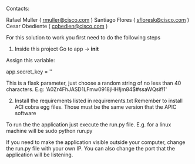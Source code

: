Contacts:

Rafael Muller ( rmuller@cisco.com )
Santiago Flores ( sfloresk@cisco.com )
Cesar Obediente ( cobedien@cisco.com )


For this solution to work you first need to do the following steps

1) Inside this project
Go to app -> __init__

Assign this variable:

app.secret_key = ''

This is a flask parameter, just choose a random string of no less than 40 characters.
E.g:
'A0Zr4FhJASD1LFmw0918jHH!jm84$#ssaWQsif!1'

2) Install the requirements listed in requirements.txt
Remember to install ACI cobra egg files. Those must be the same version that the APIC software

To run the the application just execute the run.py file.
E.g. for a linux machine will be sudo python run.py

If you need to make the application visible outside your computer, change the run.py file with your own
 IP. You can also change the port that the application will be listening.